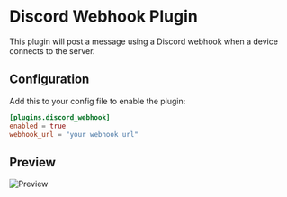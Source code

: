 # Discord Webhook Plugin
This plugin will post a message using a Discord webhook when a device connects to the server.

## Configuration
Add this to your config file to enable the plugin:
```toml
[plugins.discord_webhook]
enabled = true
webhook_url = "your webhook url"
```

## Preview
![Preview](preview.png)